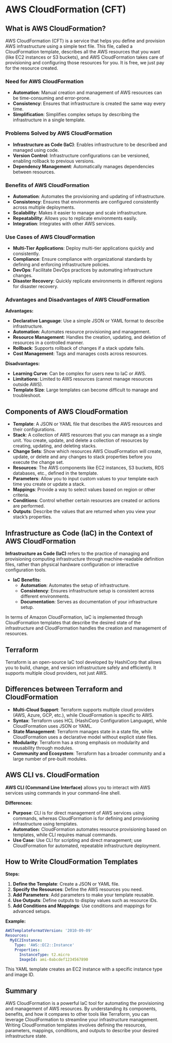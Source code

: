 # AWS CloudFormation (CFT)

## What is AWS CloudFormation?
AWS CloudFormation (CFT) is a service that helps you define and provision AWS infrastructure using a simple text file. This file, called a CloudFormation template, describes all the AWS resources that you want (like EC2 instances or S3 buckets), and AWS CloudFormation takes care of provisioning and configuring those resources for you. It is free, we just pay for the resource created. 

### Need for AWS CloudFormation
- **Automation**: Manual creation and management of AWS resources can be time-consuming and error-prone.
- **Consistency**: Ensures that infrastructure is created the same way every time.
- **Simplification**: Simplifies complex setups by describing the infrastructure in a single template.

### Problems Solved by AWS CloudFormation
- **Infrastructure as Code (IaC)**: Enables infrastructure to be described and managed using code.
- **Version Control**: Infrastructure configurations can be versioned, enabling rollback to previous versions.
- **Dependency Management**: Automatically manages dependencies between resources.

### Benefits of AWS CloudFormation 
- **Automation**: Automates the provisioning and updating of infrastructure.
- **Consistency**: Ensures that environments are configured consistently across multiple deployments.
- **Scalability**: Makes it easier to manage and scale infrastructure.
- **Repeatability**: Allows you to replicate environments easily.
- **Integration**: Integrates with other AWS services.

### Use Cases of AWS CloudFormation
- **Multi-Tier Applications**: Deploy multi-tier applications quickly and consistently.
- **Compliance**: Ensure compliance with organizational standards by defining and enforcing infrastructure policies.
- **DevOps**: Facilitate DevOps practices by automating infrastructure changes.
- **Disaster Recovery**: Quickly replicate environments in different regions for disaster recovery.

### Advantages and Disadvantages of AWS CloudFormation
**Advantages:**
- **Declarative Language**: Use a simple JSON or YAML format to describe infrastructure.
- **Automation**: Automates resource provisioning and management.
- **Resource Management**: Handles the creation, updating, and deletion of resources in a controlled manner.
- **Rollback**: Supports rollback of changes if a stack update fails.
- **Cost Management**: Tags and manages costs across resources.

**Disadvantages:**
- **Learning Curve**: Can be complex for users new to IaC or AWS.
- **Limitations**: Limited to AWS resources (cannot manage resources outside AWS).
- **Template Size**: Large templates can become difficult to manage and troubleshoot.

## Components of AWS CloudFormation
- **Template**: A JSON or YAML file that describes the AWS resources and their configurations.
- **Stack**: A collection of AWS resources that you can manage as a single unit. You create, update, and delete a collection of resources by creating, updating, and deleting stacks.
- **Change Sets**: Show which resources AWS CloudFormation will create, update, or delete and any changes to stack properties before you execute the change set.
- **Resources**: The AWS components like EC2 instances, S3 buckets, RDS databases, etc., defined in the template.
- **Parameters**: Allow you to input custom values to your template each time you create or update a stack.
- **Mappings**: Provide a way to select values based on region or other criteria.
- **Conditions**: Control whether certain resources are created or actions are performed.
- **Outputs**: Describe the values that are returned when you view your stack’s properties.

## Infrastructure as Code (IaC) in the Context of AWS CloudFormation
**Infrastructure as Code (IaC)** refers to the practice of managing and provisioning computing infrastructure through machine-readable definition files, rather than physical hardware configuration or interactive configuration tools.
- **IaC Benefits**: 
  - **Automation**: Automates the setup of infrastructure.
  - **Consistency**: Ensures infrastructure setup is consistent across different environments.
  - **Documentation**: Serves as documentation of your infrastructure setup.

In terms of Amazon CloudFormation, IaC is implemented through CloudFormation templates that describe the desired state of the infrastructure and CloudFormation handles the creation and management of resources.

## Terraform
Terraform is an open-source IaC tool developed by HashiCorp that allows you to build, change, and version infrastructure safely and efficiently. It supports multiple cloud providers, not just AWS.

## Differences between Terraform and CloudFormation
- **Multi-Cloud Support**: Terraform supports multiple cloud providers (AWS, Azure, GCP, etc.), while CloudFormation is specific to AWS.
- **Syntax**: Terraform uses HCL (HashiCorp Configuration Language), while CloudFormation uses JSON or YAML.
- **State Management**: Terraform manages state in a state file, while CloudFormation uses a declarative model without explicit state files.
- **Modularity**: Terraform has a strong emphasis on modularity and reusability through modules.
- **Community and Ecosystem**: Terraform has a broader community and a large number of pre-built modules.

## AWS CLI vs. CloudFormation
**AWS CLI (Command Line Interface)** allows you to interact with AWS services using commands in your command-line shell.

**Differences:**
- **Purpose**: CLI is for direct management of AWS services using commands, whereas CloudFormation is for defining and provisioning infrastructure using templates.
- **Automation**: CloudFormation automates resource provisioning based on templates, while CLI requires manual commands.
- **Use Case**: Use CLI for scripting and direct management; use CloudFormation for automated, repeatable infrastructure deployment.

## How to Write CloudFormation Templates
**Steps:**
1. **Define the Template**: Create a JSON or YAML file.
2. **Specify the Resources**: Define the AWS resources you need.
3. **Add Parameters**: Add parameters to make your template reusable.
4. **Use Outputs**: Define outputs to display values such as resource IDs.
5. **Add Conditions and Mappings**: Use conditions and mappings for advanced setups.

**Example:**

```yaml
AWSTemplateFormatVersion: '2010-09-09'
Resources:
  MyEC2Instance:
    Type: 'AWS::EC2::Instance'
    Properties:
      InstanceType: t2.micro
      ImageId: ami-0abcdef1234567890
```

This YAML template creates an EC2 instance with a specific instance type and image ID.

## Summary
AWS CloudFormation is a powerful IaC tool for automating the provisioning and management of AWS resources. By understanding its components, benefits, and how it compares to other tools like Terraform, you can leverage CloudFormation to streamline your infrastructure management. Writing CloudFormation templates involves defining the resources, parameters, mappings, conditions, and outputs to describe your desired infrastructure state.